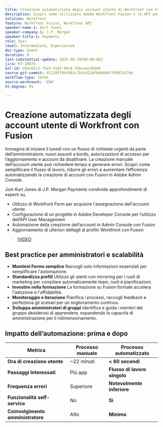 ```yaml
---
title: Creazione automatizzata degli account utente di Workfront con Fusion
description: Scopri come utilizzare Adobe Workfront Fusion e le API per automatizzare la creazione degli account utente, ridurre i tempi di configurazione da 22 minuti a meno di 60 secondi e aumentare l’efficienza.
solution: Workfront
feature: Workfront Fusion, Workfront API
speaker-name-1: Kurt Jones
speaker-company-1: J.P. Morgan
speaker-title-1: Payments
role: User
level: Intermediate, Experienced
doc-type: Event
duration: 0
last-substantial-update: 2025-08-29T00:00:00Z
jira: KT-18876
exl-id: e8ac62c5-75e5-41d2-94c8-25bcaacd5668
source-git-commit: 91120ff6bfd81c7b3c9218fbbb6dbff9397b37e6
workflow-type: tm+mt
source-wordcount: '254'
ht-degree: 0%

---
```


# Creazione automatizzata degli account utente di Workfront con Fusion

Immagina di iniziare il lunedì con un flusso di richieste urgenti da parte dell’amministratore: nuovi assunti a bordo, autorizzazioni di accesso per l’aggiornamento e account da disattivare. La creazione manuale dell’account utente può richiedere tempo e generare errori. Scopri come semplificare il flusso di lavoro, ridurre gli errori e aumentare l’efficienza automatizzando la creazione di account con Fusion in Adobe Admin Console.

Join Kurt Jones di J.P. Morgan Payments condivide approfondimenti di esperti su,

* Utilizzo di Workfront Form per acquisire l&#39;assegnazione dell&#39;account utente
* Configurazione di un progetto in Adobe Developer Console per l’utilizzo dell’API User Management
* Automazione della creazione dell’account in Admin Console con Fusion
* Aggiornamento di ulteriori dettagli al profilo Workfront con Fusion

>[!VIDEO](https://video.tv.adobe.com/v/3471579/?learn=on&enablevpops&captions=ita)

## Best practice per amministratori e scalabilità

* **Mantieni Forms semplice** Raccogli solo informazioni essenziali per semplificare l&#39;automazione.
* **Standardizza profili** Utilizza gli utenti con mirroring per i ruoli di marketing per compilare automaticamente team, ruoli e pianificazioni.
* **Investire nella formazione** La formazione su Fusion formale accelera l&#39;adozione e l&#39;affidabilità.
* **Monitoraggio e iterazione** Pianifica i processi, raccogli feedback e perfeziona gli scenari per un miglioramento continuo.
* **Sviluppa amministratori di gruppi** Identifica e guida i membri del gruppo desiderosi di apprendere, espandendo la capacità di amministrazione per il ridimensionamento.

## Impatto dell’automazione: prima e dopo

| **Metrica** | **Processo manuale** | **Processo automatizzato** |
|-------------------------------|--------------------|-------------------------|
| **Ora di creazione utente** | ~22 minuti | **&lt; 60 secondi** |
| **Passaggi Interessati** | Più app | **Flusso di lavoro singolo** |
| **Frequenza errori** | Superiore | **Notevolmente inferiore** |
| **Funzionalità self-service** | No | **Sì** |
| **Coinvolgimento amministratore** | Alto | **Minimo** |
